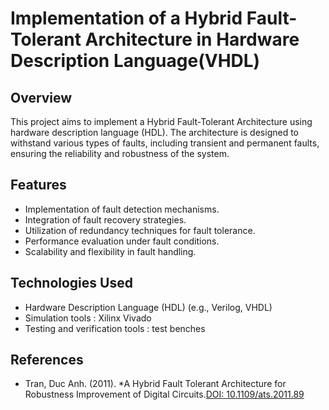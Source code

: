 # Implementation of a Hybrid Fault-Tolerant Architecture in Hardware Description Language(VHDL)

## Overview

This project aims to implement a Hybrid Fault-Tolerant Architecture using hardware description language (HDL). The architecture is designed to withstand various types of faults, including transient and permanent faults, ensuring the reliability and robustness of the system.

## Features

- Implementation of fault detection mechanisms.
- Integration of fault recovery strategies.
- Utilization of redundancy techniques for fault tolerance.
- Performance evaluation under fault conditions.
- Scalability and flexibility in fault handling.

## Technologies Used

- Hardware Description Language (HDL) (e.g., Verilog, VHDL)
- Simulation tools : Xilinx Vivado
- Testing and verification tools : test benches

## References

- Tran, Duc Anh. (2011). *A Hybrid Fault Tolerant Architecture for Robustness Improvement of Digital Circuits.[DOI: 10.1109/ats.2011.89](https://doi.org/10.1109/ats.2011.89)

